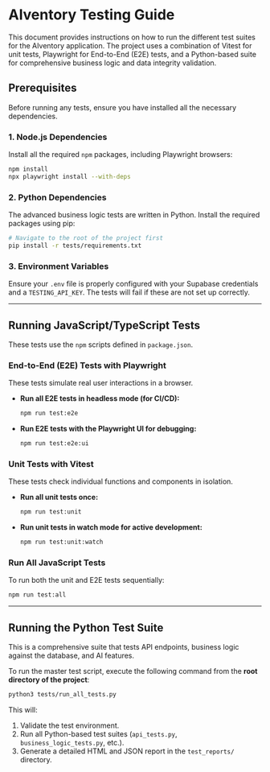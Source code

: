 # AIventory Testing Guide

This document provides instructions on how to run the different test suites for the AIventory application. The project uses a combination of Vitest for unit tests, Playwright for End-to-End (E2E) tests, and a Python-based suite for comprehensive business logic and data integrity validation.

## Prerequisites

Before running any tests, ensure you have installed all the necessary dependencies.

### 1. Node.js Dependencies

Install all the required `npm` packages, including Playwright browsers:

```bash
npm install
npx playwright install --with-deps
```

### 2. Python Dependencies

The advanced business logic tests are written in Python. Install the required packages using pip:

```bash
# Navigate to the root of the project first
pip install -r tests/requirements.txt
```

### 3. Environment Variables

Ensure your `.env` file is properly configured with your Supabase credentials and a `TESTING_API_KEY`. The tests will fail if these are not set up correctly.

---

## Running JavaScript/TypeScript Tests

These tests use the `npm` scripts defined in `package.json`.

### End-to-End (E2E) Tests with Playwright

These tests simulate real user interactions in a browser.

-   **Run all E2E tests in headless mode (for CI/CD):**
    ```bash
    npm run test:e2e
    ```

-   **Run E2E tests with the Playwright UI for debugging:**
    ```bash
    npm run test:e2e:ui
    ```

### Unit Tests with Vitest

These tests check individual functions and components in isolation.

-   **Run all unit tests once:**
    ```bash
    npm run test:unit
    ```

-   **Run unit tests in watch mode for active development:**
    ```bash
    npm run test:unit:watch
    ```

### Run All JavaScript Tests

To run both the unit and E2E tests sequentially:
```bash
npm run test:all
```

---

## Running the Python Test Suite

This is a comprehensive suite that tests API endpoints, business logic against the database, and AI features.

To run the master test script, execute the following command from the **root directory of the project**:

```bash
python3 tests/run_all_tests.py
```

This will:
1.  Validate the test environment.
2.  Run all Python-based test suites (`api_tests.py`, `business_logic_tests.py`, etc.).
3.  Generate a detailed HTML and JSON report in the `test_reports/` directory.
